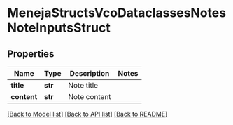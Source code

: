 # MenejaStructsVcoDataclassesNotesNoteInputsStruct

## Properties
Name | Type | Description | Notes
------------ | ------------- | ------------- | -------------
**title** | **str** | Note title | 
**content** | **str** | Note content | 

[[Back to Model list]](../README.md#documentation-for-models) [[Back to API list]](../README.md#documentation-for-api-endpoints) [[Back to README]](../README.md)


